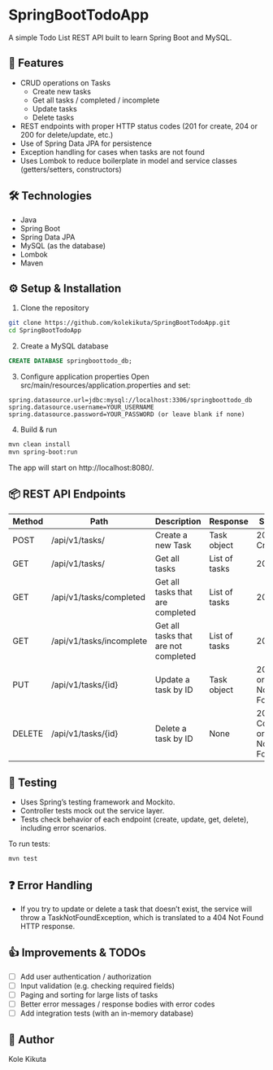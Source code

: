 # SpringBootTodoApp

A simple Todo List REST API built to learn Spring Boot and MySQL.

## 🚀 Features
- CRUD operations on Tasks
  - Create new tasks
  - Get all tasks / completed / incomplete
  - Update tasks
  - Delete tasks
- REST endpoints with proper HTTP status codes (201 for create, 204 or 200 for delete/update, etc.)
- Use of Spring Data JPA for persistence
- Exception handling for cases when tasks are not found
- Uses Lombok to reduce boilerplate in model and service classes (getters/setters, constructors)

## 🛠️ Technologies
- Java
- Spring Boot
- Spring Data JPA
- MySQL (as the database)
- Lombok
- Maven

## ⚙️ Setup & Installation

1. Clone the repository
```bash
git clone https://github.com/kolekikuta/SpringBootTodoApp.git
cd SpringBootTodoApp
```

2. Create a MySQL database
```sql
CREATE DATABASE springboottodo_db;
```

3. Configure application properties
Open src/main/resources/application.properties and set:
```
spring.datasource.url=jdbc:mysql://localhost:3306/springboottodo_db
spring.datasource.username=YOUR_USERNAME
spring.datasource.password=YOUR_PASSWORD (or leave blank if none)
```

4. Build & run
```bash
mvn clean install
mvn spring-boot:run
```

The app will start on http://localhost:8080/.

## 📦 REST API Endpoints
| Method | Path                     | Description                          | Response        | Status                  |
|--------|--------------------------|--------------------------------------|-----------------|-------------------------|
| POST   | /api/v1/tasks/           | Create a new Task                    | Task object     | 201 Created             |
| GET    | /api/v1/tasks/           | Get all tasks                        | List of tasks   | 200 OK                  |
| GET    | /api/v1/tasks/completed  | Get all tasks that are completed     | List of tasks   | 200 OK                  |
| GET    | /api/v1/tasks/incomplete | Get all tasks that are not completed | List of tasks   | 200 OK                  |
| PUT    | /api/v1/tasks/{id}       | Update a task by ID                  | Task object     | 200 OK or 404 Not Found |
| DELETE | /api/v1/tasks/{id}       | Delete a task by ID                  | None            | 204 No Content or 404 Not Found |

## 🧪 Testing

- Uses Spring’s testing framework and Mockito.
- Controller tests mock out the service layer.
- Tests check behavior of each endpoint (create, update, get, delete), including error scenarios.

To run tests:
```bash
mvn test
```
## ❓ Error Handling
- If you try to update or delete a task that doesn’t exist, the service will throw a TaskNotFoundException, which is translated to a 404 Not Found HTTP response.

## 👍 Improvements & TODOs
- [ ] Add user authentication / authorization
- [ ] Input validation (e.g. checking required fields)
- [ ] Paging and sorting for large lists of tasks
- [ ] Better error messages / response bodies with error codes
- [ ] Add integration tests (with an in-memory database)

## 👤 Author
Kole Kikuta
